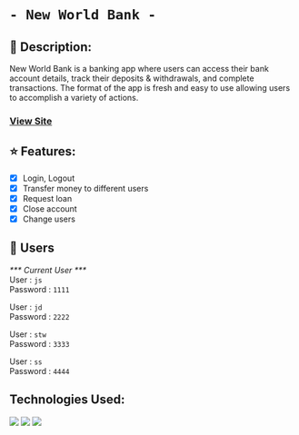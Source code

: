 # `- New World Bank -`

## 📕 Description:
New World Bank is a banking app where users can access their bank account details, track their deposits & withdrawals, and complete transactions. The format of the app is fresh and easy to use allowing users to accomplish a variety of actions.
### <a href="https://christian-browne.github.io/New-World-Bank/" target = "_blank">View Site</a>

## ⭐ Features:
- [x] Login, Logout
- [x] Transfer money to different users
- [x] Request loan
- [x] Close account
- [x] Change users

## :key: Users
<em>*** Current User ***</em> <br/>
User : `js` <br/>
Password : `1111`

User : `jd` <br/>
Password : `2222`

User : `stw` <br/>
Password : `3333`

User : `ss` <br/>
Password : `4444`



## Technologies Used:
<img src="https://img.shields.io/badge/HTML5-E34F26?style=for-the-badge&logo=html5&logoColor=white" />  <img src="https://img.shields.io/badge/CSS3-1572B6?style=for-the-badge&logo=css3&logoColor=white" />  <img src="https://img.shields.io/badge/JavaScript-F7DF1E?style=for-the-badge&logo=javascript&logoColor=black" />
